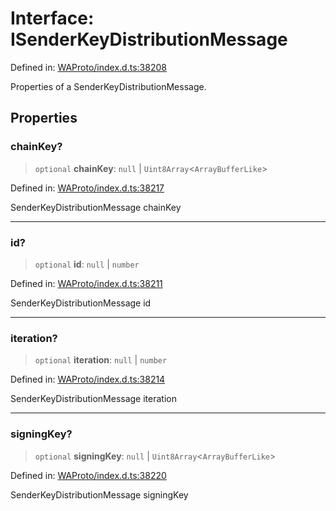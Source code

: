 # Interface: ISenderKeyDistributionMessage

Defined in: [WAProto/index.d.ts:38208](https://github.com/Fokusdotid/Baileys/blob/db1d3e5f41e9eede5877460f9adbb0224021575c/WAProto/index.d.ts#L38208)

Properties of a SenderKeyDistributionMessage.

## Properties

### chainKey?

> `optional` **chainKey**: `null` \| `Uint8Array`\<`ArrayBufferLike`\>

Defined in: [WAProto/index.d.ts:38217](https://github.com/Fokusdotid/Baileys/blob/db1d3e5f41e9eede5877460f9adbb0224021575c/WAProto/index.d.ts#L38217)

SenderKeyDistributionMessage chainKey

***

### id?

> `optional` **id**: `null` \| `number`

Defined in: [WAProto/index.d.ts:38211](https://github.com/Fokusdotid/Baileys/blob/db1d3e5f41e9eede5877460f9adbb0224021575c/WAProto/index.d.ts#L38211)

SenderKeyDistributionMessage id

***

### iteration?

> `optional` **iteration**: `null` \| `number`

Defined in: [WAProto/index.d.ts:38214](https://github.com/Fokusdotid/Baileys/blob/db1d3e5f41e9eede5877460f9adbb0224021575c/WAProto/index.d.ts#L38214)

SenderKeyDistributionMessage iteration

***

### signingKey?

> `optional` **signingKey**: `null` \| `Uint8Array`\<`ArrayBufferLike`\>

Defined in: [WAProto/index.d.ts:38220](https://github.com/Fokusdotid/Baileys/blob/db1d3e5f41e9eede5877460f9adbb0224021575c/WAProto/index.d.ts#L38220)

SenderKeyDistributionMessage signingKey
